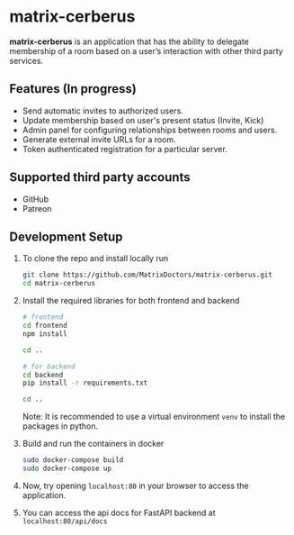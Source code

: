 # matrix-cerberus

**matrix-cerberus** is an application that has the ability to delegate membership of a room based on a user’s interaction with other third party services.

## Features (In progress)
- Send automatic invites to authorized users.
- Update membership based on user's present status (Invite, Kick)
- Admin panel for configuring relationships between rooms and users.
- Generate external invite URLs for a room.
- Token authenticated registration for a particular server.

## Supported third party accounts
- GitHub
- Patreon

## Development Setup

1) To clone the repo and install locally run
    ```bash
    git clone https://github.com/MatrixDoctors/matrix-cerberus.git
    cd matrix-cerberus
    ```

2) Install the required libraries for both frontend and backend

    ```bash
    # frontend
    cd frontend
    npm install

    cd ..

    # for backend
    cd backend
    pip install -r requirements.txt

    cd ..
    ```

    Note: It is recommended to use a virtual environment `venv` to install the packages in python.

3) Build and run the containers in docker
    ```bash
    sudo docker-compose build
    sudo docker-compose up
    ```

4) Now, try opening `localhost:80` in your browser to access the application.

5) You can access the api docs for FastAPI backend at `localhost:80/api/docs`
